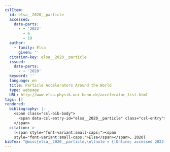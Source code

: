 ```yaml
---
cslItem:
  id: elsa__2020__particle
  accessed:
    date-parts:
      - - '2022'
        - 6
        - 19
  author:
    - family: Elsa
      given: ''
  citation-key: elsa__2020__particle
  issued:
    date-parts:
      - - '2020'
  keyword: ''
  language: en
  title: Particle Accelerators Around the World
  type: webpage
  URL: http://www-elsa.physik.uni-bonn.de/accelerator_list.html
tags: []
rendered:
  bibliography: |-
    <span class="csl-bib-body">
      <span data-csl-entry-id="elsa__2020__particle" class="csl-entry"><span class='author-bib'>Elsa</span>. <span class='date-bib'>(2020)</span>. <span class='title'><b><i>Particle Accelerators Around the World</i></b></span>. <span class='URL'><a href='http://www-elsa.physik.uni-bonn.de/accelerator_list.html'>LINK</a></span></span>
    </span>
  citation: >-
    (<span style="font-variant:small-caps;"><span
    style="font-variant:small-caps;">Elsa</span></span>, 2020)
bibTex: "@misc{elsa__2020__particle,\n\tnote = {[Online; accessed 2022-06-19]},\n\tauthor = {{Elsa}},\n\tyear = {2020},\n\ttitle = {Particle {Accelerators} {Around} the {World}},\n\turl = {http://www-elsa.physik.uni-bonn.de/accelerator_list.html},\n\thowpublished = {http://www-elsa.physik.uni-bonn.de/accelerator\\textunderscore{}list.html},\n}\n\n"
---
```

